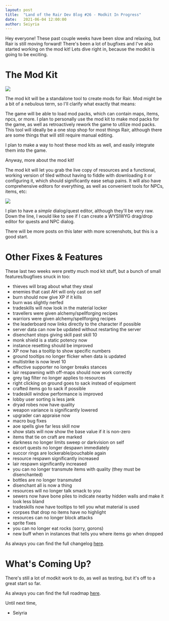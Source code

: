 ```yaml
---
layout: post
title:  "Land of the Rair Dev Blog #26 - Modkit In Progress"
date:   2021-06-04 12:00:00
author: Seiyria
---
```


Hey everyone! These past couple weeks have been slow and relaxing, but Rair is still moving forward! There's been a lot of bugfixes and I've also started working on the mod kit! Lets dive right in, because the modkit is going to be exciting.

# The Mod Kit

![](https://i.imgur.com/iXBEU54.png)

The mod kit will be a standalone tool to create mods for Rair. Mod might be a bit of a nebulous term, so I'll clarify what exactly that means:

The game will be able to load mod packs, which can contain maps, items, npcs, or more. I plan to personally use the mod kit to make mod packs for the game, as well as retroactively rework the game to utilize mod packs. This tool will ideally be a one stop shop for most things Rair, although there are some things that will still require manual editing. 

I plan to make a way to host these mod kits as well, and easily integrate them into the game. 

Anyway, more about the mod kit!

The mod kit will let you grab the live copy of resources and a functional, working version of tiled without having to fiddle with downloading it or configuring it, which should significantly ease setup pains. It will also have comprehensive editors for everything, as well as convenient tools for NPCs, items, etc:

![](https://i.imgur.com/BFlGtwo.png)

I plan to have a _simple_ dialog/quest editor, although they'll be very raw. Down the line, I would like to see if I can create a WYSIWYG drag/drop editor for quests and NPC dialog.

There will be more posts on this later with more screenshots, but this is a good start.

# Other Fixes & Features

These last two weeks were pretty much mod kit stuff, but a bunch of small features/bugfixes snuck in too:

- thieves will brag about what they steal
- enemies that cast AH will only cast on self
- burn should now give XP if it kills
- burn was slightly nerfed
- tradeskills will now look in the material locker
- travellers were given alchemy/spellforging recipes
- warriors were given alchemy/spellforging recipes
- the leaderboard now links directly to the character if possible
- server data can now be updated without restarting the server
- disenchant stops giving skill past skill 10
- monk shield is a static potency now
- instance resetting should be improved
- XP now has a tooltip to show specific numbers
- ground tooltips no longer flicker when data is updated
- multistrike is now level 10
- effective supporter no longer breaks stances
- lair respawning with off-maps should now work correctly
- grey tag filter no longer applies to resources
- right clicking on ground goes to sack instead of equipment
- crafted items go to sack if possible
- tradeskill window performance is improved
- lobby user sorting is less jank
- dryad robes now have quality
- weapon variance is significantly lowered
- upgrader can appraise now
- macro bug fixes
- aoe spells give far less skill now
- show stats will now show the base value if it is non-zero
- items that tie on craft are marked
- darkness no longer limits sweep or darkvision on self
- escort quests no longer despawn immediately
- succor rings are lockerable/pouchable again
- resource respawn significantly increased
- lair respawn significantly increased
- you can no longer transmute items with quality (they must be disenchanted)
- bottles are no longer transmuted
- disenchant all is now a thing
- resources will no longer talk smack to you
- sewers now have bone piles to indicate nearby hidden walls and make it look less bland
- tradeskills now have tooltips to tell you what material is used
- corpses that drop no items have no highlight
- resources can no longer block attacks
- sprite fixes
- you can no longer eat rocks (sorry, gorons)
- new buff when in instances that tells you where items go when dropped

As always you can find the full changelog [here](https://github.com/LandOfTheRair/LandOfTheRair/blob/master/CHANGELOG.md).

# What's Coming Up?

There's still a lot of modkit work to do, as well as testing, but it's off to a great start so far.

As always you can find the full roadmap [here](https://github.com/LandOfTheRair/LandOfTheRair/projects/2).

Until next time,

- Seiyria
